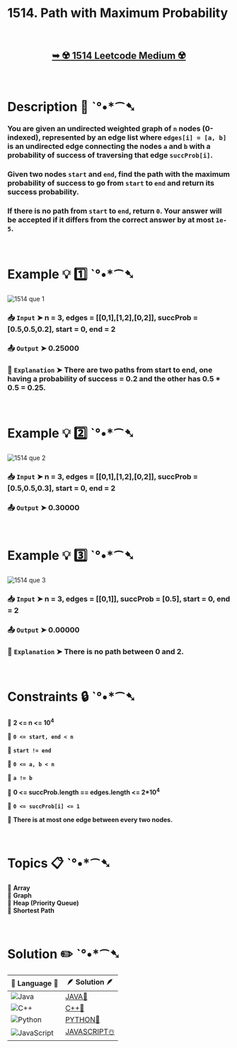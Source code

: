 # 1514. Path with Maximum Probability

</br>

<h2 align="center"> 

<a href="https://leetcode.com/problems/path-with-maximum-probability/description/?envType=daily-question&envId=2024-08-27"><strong>➥ ☢️ 1514 Leetcode Medium ☢️ </strong></a>
</h2>

</br>

# Description 📜 ˋ°•*⁀➷

### You are given an undirected weighted graph of `n` nodes (0-indexed), represented by an edge list where `edges[i] = [a, b]` is an undirected edge connecting the nodes `a` and `b` with a probability of success of traversing that edge `succProb[i]`.

### Given two nodes `start` and `end`, find the path with the maximum probability of success to go from `start` to `end` and return its success probability.

### If there is no path from `start` to `end`, return `0`. Your answer will be accepted if it differs from the correct answer by at most `1e-5`.

</br>

# Example 💡 1️⃣ ˋ°•*⁀➷

![1514 que 1](https://github.com/user-attachments/assets/341a7d14-6cf3-4b1e-8e4b-f8d67d17938e)

  ### 📥 `Input`  ➤  n = 3, edges = [[0,1],[1,2],[0,2]], succProb = [0.5,0.5,0.2], start = 0, end = 2

  ### 📤 `Output`  ➤ 0.25000

  ### 🔦 `Explanation`  ➤ There are two paths from start to end, one having a probability of success = 0.2 and the other has 0.5 * 0.5 = 0.25.

</br>

# Example 💡 2️⃣ ˋ°•*⁀➷

![1514 que 2](https://github.com/user-attachments/assets/e766edec-ce8a-408c-b43c-1e8ad630f399)

  ### 📥 `Input` ➤ n = 3, edges = [[0,1],[1,2],[0,2]], succProb = [0.5,0.5,0.3], start = 0, end = 2

  ### 📤 `Output`  ➤ 0.30000

</br>

# Example 💡 3️⃣ ˋ°•*⁀➷

![1514 que 3](https://github.com/user-attachments/assets/be15dd87-9100-4091-ab11-0b60fa439122)

  ### 📥 `Input` ➤ n = 3, edges = [[0,1]], succProb = [0.5], start = 0, end = 2

  ### 📤 `Output`  ➤ 0.00000

  ### 🔦 `Explanation`  ➤ There is no path between 0 and 2.

</br>

# Constraints 🔒 ˋ°•*⁀➷

🔹 **2 <= n <= 10<sup>4</sup>** </br>

🔹 **`0 <= start, end < n`** </br>

🔹 **`start != end`** </br>

🔹 **`0 <= a, b < n`** </br>

🔹 **`a != b`** </br>

🔹 **0 <= succProb.length == edges.length <= 2*10<sup>4</sup>** </br>

🔹 **`0 <= succProb[i] <= 1`** </br>

🔹 **There is at most one edge between every two nodes.** </br>

</br>

# Topics 📋 ˋ°•*⁀➷

🔸 **Array**  </br>
🔸 **Graph**  </br>
🔸 **Heap (Priority Queue)**  </br>
🔸 **Shortest Path**  </br>

</br>

# Solution ✏️ ˋ°•*⁀➷

| 📒 Language 📒  | 🪶 Solution 🪶 |
| ------------- | ------------- |
|  ![Java](https://img.shields.io/badge/java-%23ED8B00.svg?style=for-the-badge&logo=openjdk&logoColor=white)  | [JAVA🍁](https://github.com/Prakhar-002/LEETCODE/blob/main/%F0%9F%93%9C%20Daily%20Challange%20%F0%9F%92%A1/08%20August%20%F0%9F%8F%B5%EF%B8%8F%202024/27%20-%2008%20-%202024%20---%201514.%20Path%20with%20Maximum%20Probability%20%E2%98%83%EF%B8%8F%20%F0%9F%8D%81%20%F0%9F%8D%B0%20%F0%9F%8E%B2/%F0%9F%8D%81JAVA-1514-PathWithMaximumProbability.java) |
|  ![C++](https://img.shields.io/badge/c++-%2300599C.svg?style=for-the-badge&logo=c%2B%2B&logoColor=white)  | [C++🎲](https://github.com/Prakhar-002/LEETCODE/blob/main/%F0%9F%93%9C%20Daily%20Challange%20%F0%9F%92%A1/08%20August%20%F0%9F%8F%B5%EF%B8%8F%202024/27%20-%2008%20-%202024%20---%201514.%20Path%20with%20Maximum%20Probability%20%E2%98%83%EF%B8%8F%20%F0%9F%8D%81%20%F0%9F%8D%B0%20%F0%9F%8E%B2/%F0%9F%8E%B2CPP-1514-PathWithMaximumProbability.cpp)  |
|  ![Python](https://img.shields.io/badge/python-3670A0?style=for-the-badge&logo=python&logoColor=ffdd54)    | [PYTHON🍰](https://github.com/Prakhar-002/LEETCODE/blob/main/%F0%9F%93%9C%20Daily%20Challange%20%F0%9F%92%A1/08%20August%20%F0%9F%8F%B5%EF%B8%8F%202024/27%20-%2008%20-%202024%20---%201514.%20Path%20with%20Maximum%20Probability%20%E2%98%83%EF%B8%8F%20%F0%9F%8D%81%20%F0%9F%8D%B0%20%F0%9F%8E%B2/%F0%9F%8D%B0PYTHON-1514-PathWithMaximumProbability.py) |
| ![JavaScript](https://img.shields.io/badge/javascript-%23323330.svg?style=for-the-badge&logo=javascript&logoColor=%23F7DF1E)   | [JAVASCRIPT☃️](https://github.com/Prakhar-002/LEETCODE/blob/main/%F0%9F%93%9C%20Daily%20Challange%20%F0%9F%92%A1/08%20August%20%F0%9F%8F%B5%EF%B8%8F%202024/27%20-%2008%20-%202024%20---%201514.%20Path%20with%20Maximum%20Probability%20%E2%98%83%EF%B8%8F%20%F0%9F%8D%81%20%F0%9F%8D%B0%20%F0%9F%8E%B2/%E2%98%83%EF%B8%8FJAVASCRIPT-1514-PathWithMaximumProbability.js) |
